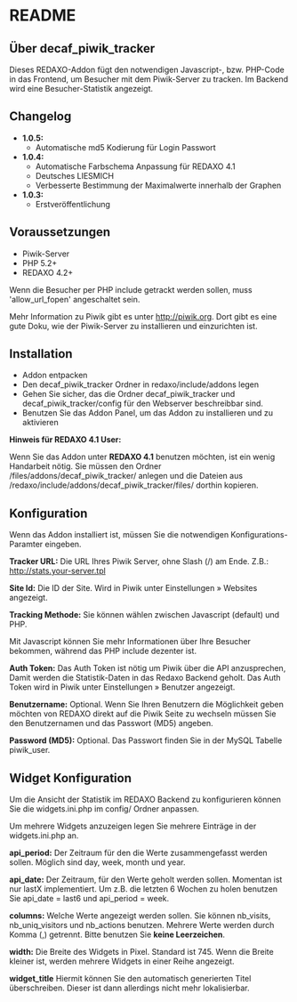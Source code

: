 README
======


Über decaf\_piwik\_tracker
--------------------------

Dieses REDAXO-Addon fügt den notwendigen Javascript-, bzw. PHP-Code in das Frontend, um Besucher mit dem Piwik-Server zu tracken. Im Backend wird eine Besucher-Statistik angezeigt.


Changelog
---------
* **1.0.5:** 
  * Automatische md5 Kodierung für Login Passwort
* **1.0.4:** 
  * Automatische Farbschema Anpassung für REDAXO 4.1
  * Deutsches LIESMICH
  * Verbesserte Bestimmung der Maximalwerte innerhalb der Graphen
* **1.0.3:** 
  * Erstveröffentlichung

Voraussetzungen
---------------

* Piwik-Server
* PHP 5.2+
* REDAXO 4.2+

Wenn die Besucher per PHP include getrackt werden sollen, muss 'allow\_url\_fopen' angeschaltet sein.

Mehr Information zu Piwik gibt es unter http://piwik.org. Dort gibt es eine gute Doku, wie der Piwik-Server zu installieren und einzurichten ist.

Installation
------------

* Addon entpacken
* Den decaf\_piwik\_tracker Ordner in redaxo/include/addons legen
* Gehen Sie sicher, das die Ordner decaf\_piwik\_tracker und decaf\_piwik\_tracker/config für den Webserver beschreibbar sind.
* Benutzen Sie das Addon Panel, um das Addon zu installieren und zu aktivieren


**Hinweis für REDAXO 4.1 User:**

Wenn Sie das Addon unter **REDAXO 4.1** benutzen möchten, ist ein wenig Handarbeit nötig. Sie müssen den Ordner /files/addons/decaf\_piwik\_tracker/ anlegen und die Dateien aus /redaxo/include/addons/decaf\_piwik\_tracker/files/ dorthin kopieren.


Konfiguration
-------------

Wenn das Addon installiert ist, müssen Sie die notwendigen Konfigurations-Paramter eingeben.

**Tracker URL:**
Die URL Ihres Piwik Server, ohne Slash (/) am Ende. Z.B.: http://stats.your-server.tpl

**Site Id:**
Die ID der Site. Wird in Piwik unter Einstellungen » Websites angezeigt.

**Tracking Methode:**
Sie können wählen zwischen Javascript (default) und PHP.

Mit Javascript können Sie mehr Informationen über Ihre Besucher bekommen, während das PHP include dezenter ist.

**Auth Token:**
Das Auth Token ist nötig um Piwik über die API anzusprechen, Damit werden die Statistik-Daten in das Redaxo Backend geholt. Das Auth Token wird in Piwik unter Einstellungen » Benutzer angezeigt.

**Benutzername:**
Optional. Wenn Sie Ihren Benutzern die Möglichkeit geben möchten von REDAXO direkt auf die Piwik Seite zu wechseln müssen Sie den Benutzernamen und das Passwort (MD5) angeben.

**Password (MD5):**
Optional. Das Passwort finden Sie in der MySQL Tabelle piwik\_user.


Widget Konfiguration
--------------------

Um die Ansicht der Statistik im REDAXO Backend zu konfigurieren können Sie die widgets.ini.php im config/ Ordner anpassen.

Um mehrere Widgets anzuzeigen legen Sie mehrere Einträge in der widgets.ini.php an.

**api_period:** Der Zeitraum für den die Werte zusammengefasst werden sollen. Möglich sind day, week, month und year.

**api_date:** Der Zeitraum, für den Werte geholt werden sollen. Momentan ist nur lastX implementiert. Um z.B. die letzten 6 Wochen zu holen benutzen Sie api\_date = last6 und api\_period = week.

**columns:** Welche Werte angezeigt werden sollen. Sie können nb\_visits, nb\_uniq\_visitors und nb\_actions benutzen. Mehrere Werte werden durch Komma (,) getrennt. Bitte benutzen Sie **keine Leerzeichen**. 

**width:** Die Breite des Widgets in Pixel. Standard ist 745. Wenn die Breite kleiner ist, werden mehrere Widgets in einer Reihe angezeigt.

**widget\_title** Hiermit können Sie den automatisch generierten Titel überschreiben. Dieser ist dann allerdings nicht mehr lokalisierbar.


